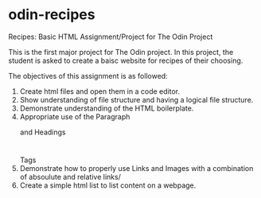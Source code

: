 # odin-recipes
Recipes: Basic HTML Assignment/Project for The Odin Project

This is the first major project for The Odin project. In this project, the student is asked to create a baisc 
website for recipes of their choosing.

The objectives of this assignment is as followed:
1. Create html files and open them in a code editor.
2. Show understanding of file structure and having a logical file structure.
3. Demonstrate understanding of the HTML boilerplate.
4. Appropriate use of the Paragraph <p></p> and Headings <h1></h1> Tags
5. Demonstrate how to properly use Links and Images with a combination of absoulute and relative links/
6. Create a simple html list to list content on a webpage.